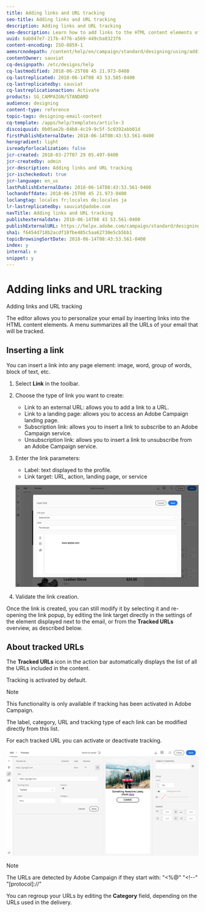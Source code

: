 ```yaml
---
title: Adding links and URL tracking
seo-title: Adding links and URL tracking
description: Adding links and URL tracking
seo-description: Learn how to add links to the HTML content elements of an email.
uuid: 6ab847e7-217b-4776-a569-449cba8323f6
content-encoding: ISO-8859-1
aemsrcnodepath: /content/help/en/campaign/standard/designing/using/adding-links-and-url-tracking
contentOwner: sauviat
cq-designpath: /etc/designs/help
cq-lastmodified: 2018-06-25T08 45 21.973-0400
cq-lastreplicated: 2018-06-14T08 43 53.585-0400
cq-lastreplicatedby: sauviat
cq-lastreplicationaction: Activate
products: SG_CAMPAIGN/STANDARD
audience: designing
content-type: reference
topic-tags: designing-email-content
cq-template: /apps/help/templates/article-3
discoiquuid: 0b05ae2b-04b8-4c19-9c5f-5c0392abb01d
firstPublishExternalDate: 2018-06-14T08:43:53.561-0400
herogradient: light
isreadyforlocalization: false
jcr-created: 2018-03-27T07 29 05.497-0400
jcr-createdby: admin
jcr-description: Adding links and URL tracking
jcr-ischeckedout: true
jcr-language: en_us
lastPublishExternalDate: 2018-06-14T08:43:53.561-0400
lochandoffdate: 2018-06-25T08 45 21.973-0400
loclangtag: locales fr;locales de;locales ja
lr-lastreplicatedby: sauviat@adobe.com
navTitle: Adding links and URL tracking
publishexternaldate: 2018-06-14T08 43 53.561-0400
publishExternalURL: https://helpx.adobe.com/campaign/standard/designing/using/adding-links-and-url-tracking.html
sha1: f6454d718b2acdf10fbe485c5aa62730e5cb5bb1
topicBrowsingSortDate: 2018-06-14T08:43:53.561-0400
index: y
internal: n
snippet: y
---
```


# Adding links and URL tracking

Adding links and URL tracking

The editor allows you to personalize your email by inserting links into the HTML content elements. A menu summarizes all the URLs of your email that will be tracked.

## Inserting a link

You can insert a link into any page element: image, word, group of words, block of text, etc.

1. Select **Link** in the toolbar.
1. Choose the type of link you want to create:

    * Link to an external URL: allows you to add a link to a URL.
    * Link to a landing page: allows you to access an Adobe Campaign landing page.
    * Subscription link: allows you to insert a link to subscribe to an Adobe Campaign service.
    * Unsubscription link: allows you to insert a link to unsubscribe from an Adobe Campaign service.

1. Enter the link parameters:

    * Label: text displayed to the profile.
    * Link target: URL, action, landing page, or service

   ![](assets/email_designer_createlink.png)

1. Validate the link creation.

Once the link is created, you can still modify it by selecting it and re-opening the link popup, by editing the link target directly in the settings of the element displayed next to the email, or from the **Tracked URLs** overview, as described below.

## About tracked URLs

The **Tracked URLs** icon in the action bar automatically displays the list of all the URLs included in the content.

Tracking is activated by default.

>[!NOTE]
>
>This functionality is only available if tracking has been activated in Adobe Campaign.

The label, category, URL and tracking type of each link can be modified directly from this list.

For each tracked URL you can activate or deactivate tracking.

![](assets/email_designer_trackedurls.png)

>[!NOTE]
>
>The URLs are detected by Adobe Campaign if they start with: "&lt;%@" "&lt;!--" "[protocol]://"

You can regroup your URLs by editing the **Category** field, depending on the URLs used in the delivery. 
